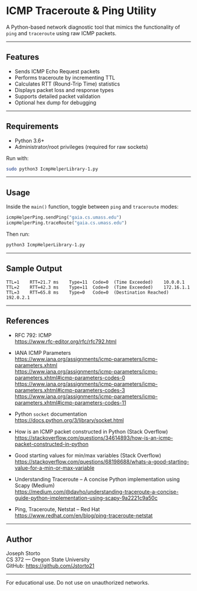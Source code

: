 # ICMP Traceroute & Ping Utility

A Python-based network diagnostic tool that mimics the functionality of `ping` and `traceroute` using raw ICMP packets.

---

## Features

- Sends ICMP Echo Request packets
- Performs traceroute by incrementing TTL
- Calculates RTT (Round-Trip Time) statistics
- Displays packet loss and response types
- Supports detailed packet validation
- Optional hex dump for debugging

---

## Requirements

- Python 3.6+
- Administrator/root privileges (required for raw sockets)

Run with:
```bash
sudo python3 IcmpHelperLibrary-1.py
```

---

## Usage

Inside the `main()` function, toggle between `ping` and `traceroute` modes:

```python
icmpHelperPing.sendPing("gaia.cs.umass.edu")
icmpHelperPing.traceRoute("gaia.cs.umass.edu")
```

Then run:

```bash
python3 IcmpHelperLibrary-1.py
```

---

## Sample Output

```
TTL=1    RTT=21.7 ms    Type=11  Code=0  (Time Exceeded)    10.0.0.1
TTL=2    RTT=42.3 ms    Type=11  Code=0  (Time Exceeded)    172.16.1.1
TTL=3    RTT=65.8 ms    Type=0   Code=0  (Destination Reached)    192.0.2.1
```

---

## References

- RFC 792: ICMP  
  https://www.rfc-editor.org/rfc/rfc792.html

- IANA ICMP Parameters  
  https://www.iana.org/assignments/icmp-parameters/icmp-parameters.xhtml  
  https://www.iana.org/assignments/icmp-parameters/icmp-parameters.xhtml#icmp-parameters-codes-0  
  https://www.iana.org/assignments/icmp-parameters/icmp-parameters.xhtml#icmp-parameters-codes-3  
  https://www.iana.org/assignments/icmp-parameters/icmp-parameters.xhtml#icmp-parameters-codes-11

- Python `socket` documentation  
  https://docs.python.org/3/library/socket.html

- How is an ICMP packet constructed in Python (Stack Overflow)  
  https://stackoverflow.com/questions/34614893/how-is-an-icmp-packet-constructed-in-python

- Good starting values for min/max variables (Stack Overflow)  
  https://stackoverflow.com/questions/68198688/whats-a-good-starting-value-for-a-min-or-max-variable

- Understanding Traceroute – A concise Python implementation using Scapy (Medium)  
  https://medium.com/@davho/understanding-traceroute-a-concise-guide-python-implementation-using-scapy-9a2221c9a50c

- Ping, Traceroute, Netstat – Red Hat  
  https://www.redhat.com/en/blog/ping-traceroute-netstat

---

## Author

Joseph Storto  
CS 372 — Oregon State University  
GitHub: https://github.com/Jstorto21

---

For educational use. Do not use on unauthorized networks.
